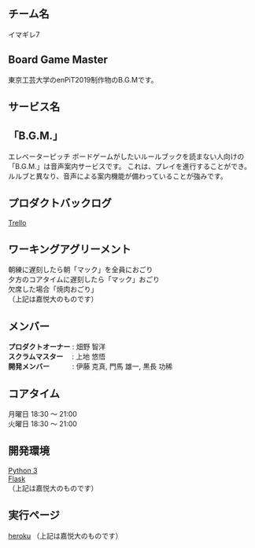 ## チーム名
イマギレ7

## Board Game Master
東京工芸大学のenPiT2019制作物のB.G.Mです。

## サービス名
## 「B.G.M.」

エレベーターピッチ
ボードゲームがしたいルールブックを読まない人向けの
「B.G.M.」は音声案内サービスです。
これは、プレイを進行することができ。
ルルブと異なり、音声による案内機能が備わっていることが強みです。

## プロダクトバックログ

[Trello](https://trello.com/b/7lEj4F9z/enpit2019)<br>

## ワーキングアグリーメント

朝練に遅刻したら朝「マック」を全員におごり<br>
夕方のコアタイムに遅刻したら「マック」おごり<br>
欠席した場合「焼肉おごり」<br>
（上記は嘉悦大のものです）

## メンバー

**プロダクトオーナー** : 畑野 智洋<br>
**スクラムマスター**　 : 上地 悠悟<br>
**開発メンバー**　　　 : 伊藤 克真, 門馬 雄一, 黒長 功稀<br>

## コアタイム

月曜日 18:30 〜 21:00<br>
火曜日 18:30 〜 21:00<br>

## 開発環境

[Python 3](https://www.python.org/)<br>
[Flask](https://a2c.bitbucket.io/flask/)<br>
（上記は嘉悦大のものです）

## 実行ページ
[heroku](https://bonbeewalker.herokuapp.com/)
（上記は嘉悦大のものです）
